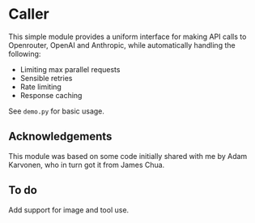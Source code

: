 # Caller

This simple module provides a uniform interface for making API calls to Openrouter, OpenAI and Anthropic, while automatically handling the following:

- Limiting max parallel requests
- Sensible retries
- Rate limiting
- Response caching

See `demo.py` for basic usage.

## Acknowledgements

This module was based on some code initially shared with me by Adam Karvonen, who in turn got it from James Chua.

## To do

Add support for image and tool use.
